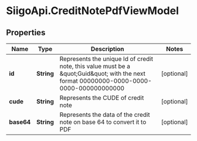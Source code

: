 # SiigoApi.CreditNotePdfViewModel

## Properties

Name | Type | Description | Notes
------------ | ------------- | ------------- | -------------
**id** | **String** | Represents the unique Id of credit note, this value must be a \&quot;Guid\&quot;  with the next format 00000000-0000-0000-0000-000000000000 | [optional] 
**cude** | **String** | Represents the CUDE of credit note | [optional] 
**base64** | **String** | Represents the data of the credit note on base 64 to convert it to PDF | [optional] 



